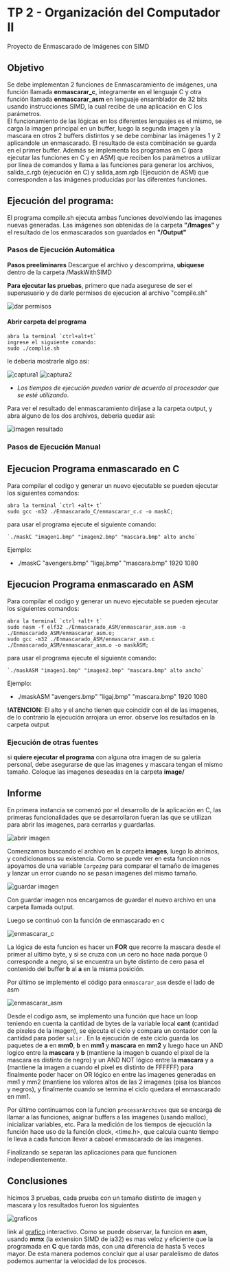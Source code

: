 # TP 2 - Organización del Computador II
Proyecto de Enmascarado de Imágenes con SIMD

## Objetivo

Se debe implementan 2 funciones de Enmascaramiento de imágenes, una función llamada **enmascarar_c**, integramente en el lenguaje C y otra función llamada **enmascarar_asm** en lenguaje ensamblador de 32 bits usando instrucciones SIMD, la cual recibe de una aplicación en C los parámetros.  
El funcionamiento de las lógicas en los diferentes lenguajes es el mismo, se carga la imagen principal en un buffer, luego la segunda imagen y la mascara en otros 2 buffers distintos y se debe combinar las imágenes 1 y 2 aplicandole un enmascarado. El resultado de esta combinación se guarda en el primer buffer. 
Además se implementa los programas en C (para ejecutar las funciones en C y en ASM) que reciben los parámetros a utilizar por línea de comandos y llama a las funciones para generar los archivos, salida_c.rgb (ejecución en C) y salida_asm.rgb (Ejecución de ASM) que corresponden a las imágenes producidas por las diferentes funciones.


## Ejecución del programa:
El programa compile.sh ejecuta ambas funciones devolviendo las imagenes nuevas generadas. Las imágenes son obtenidas de la carpeta **"/Images"** y el resultado de los enmascarados son guardados en **"/Output"**

### Pasos de Ejecución Automática
**Pasos preeliminares** Descargue el archivo y descomprima, **ubiquese** dentro de la carpeta /MaskWithSIMD

**Para ejecutar las pruebas**, primero que nada asegurese de ser el superusuario y de darle permisos de ejecucion al archivo "compile.sh"

![dar permisos](https://scontent.faep8-2.fna.fbcdn.net/v/t1.6435-9/251777435_10217838325744013_8475622212545039199_n.jpg?_nc_cat=104&_nc_rgb565=1&ccb=1-5&_nc_sid=730e14&_nc_ohc=0I9dwCwBOIEAX8HhBzF&_nc_ht=scontent.faep8-2.fna&oh=fd71b2b7a4f9e95656096f749ec22d62&oe=61A42D65)

#### Abrir carpeta del programa
```
abra la terminal `ctrl+alt+t`
ingrese el siguiente comando:
sudo ./complie.sh
```
le deberia mostrarle algo asi:

![captura1](https://user-images.githubusercontent.com/9463666/139738998-722b277c-e505-4a44-9e50-52cec8e5bfca.png)
![captura2](https://user-images.githubusercontent.com/9463666/139739096-d1c13a9c-d4e9-420c-bd92-7f27546a708e.png)

* *Los tiempos de ejecución pueden variar de acuerdo al procesador que se esté utilizando*.

Para ver el resultado del enmascaramiento dirijase a la carpeta output, y abra alguno de los dos archivos, deberia quedar asi:

![imagen resultado](https://scontent.faep8-1.fna.fbcdn.net/v/t1.6435-9/247078269_10217838348424580_2651080192619419760_n.jpg?_nc_cat=111&_nc_rgb565=1&ccb=1-5&_nc_sid=730e14&_nc_ohc=S_utowiqlx0AX_RltPG&_nc_ht=scontent.faep8-1.fna&oh=39119f4a895f72bf052da71e72236aae&oe=61A72261)

### Pasos de Ejecución Manual

## Ejecucion Programa enmascarado en C

Para compilar el codigo y generar un nuevo ejecutable se pueden ejecutar los siguientes comandos:

```
abra la terminal `ctrl +alt+ t`  
sudo gcc -m32 ./Enmascarado_C/enmascarar_c.c -o maskC;
```

para usar el programa ejecute el siguiente comando:
```
`./maskC "imagen1.bmp" "imagen2.bmp" "mascara.bmp" alto ancho`
```
Ejemplo:

*  ./maskC "avengers.bmp" "ligaj.bmp" "mascara.bmp" 1920 1080

## Ejecucion Programa enmascarado en ASM

Para compilar el codigo y generar un nuevo ejecutable se pueden ejecutar los siguientes comandos:

```
abra la terminal `ctrl +alt+ t`  
sudo nasm -f elf32 ./Enmascarado_ASM/enmascarar_asm.asm -o ./Enmascarado_ASM/enmascarar_asm.o;
sudo gcc -m32 ./Enmascarado_ASM/enmascarar_asm.c ./Enmascarado_ASM/enmascarar_asm.o -o maskASM;
```

para usar el programa ejecute el siguiente comando:
```
`./maskASM "imagen1.bmp" "imagen2.bmp" "mascara.bmp" alto ancho`
```
Ejemplo:

*  ./maskASM "avengers.bmp" "ligaj.bmp" "mascara.bmp" 1920 1080

**!ATENCION:** El alto y el ancho tienen que coincidir con el de las imagenes, de lo contrario la ejecución arrojara un error.
observe los resultados en la carpeta output

### Ejecución de otras fuentes

si **quiere ejecutar el programa** con alguna otra imagen de su galeria personal, debe asegurarse de que las imagenes y mascara tengan el mismo tamaño. Coloque las imagenes deseadas en la carpeta **image/**

## Informe
En primera instancia se comenzó por el desarrollo de la aplicación en C, las primeras funcionalidades que se desarrollaron fueran las que se utilizan para abrir las imagenes, para cerrarlas y guardarlas.

![abrir imagen](https://scontent.faep8-2.fna.fbcdn.net/v/t1.6435-9/251482470_10217838023016445_1032772892767641671_n.jpg?_nc_cat=102&_nc_rgb565=1&ccb=1-5&_nc_sid=730e14&_nc_ohc=22D1ZSXBUiYAX8vLBPB&_nc_ht=scontent.faep8-2.fna&oh=5ad428089217c07c13195a8577e7403c&oe=61A6AAC9)

Comenzamos buscando el archivo en la carpeta **images**, luego lo abrimos, y condicionamos su existencia.
Como se puede ver en esta funcion nos apoyamos de una variable *`largoimg`* para comparar el tamaño de imagenes y lanzar un error cuando no se pasan imagenes del mismo tamaño.

![guardar imagen](https://scontent.faep8-2.fna.fbcdn.net/v/t1.6435-9/251047134_10217838047257051_3998477145262876613_n.jpg?_nc_cat=107&_nc_rgb565=1&ccb=1-5&_nc_sid=730e14&_nc_ohc=ZjbQ0nH1EmsAX-o_c_-&_nc_ht=scontent.faep8-2.fna&oh=7efddaf438a7339b5a06c5b49dc5674e&oe=61A4DE9D)

Con guardar imagen nos encargamos de guardar el nuevo archivo en una carpeta llamada output.

Luego se continuó con la función de enmascarado en c  

![enmascarar_c](https://scontent.faep8-2.fna.fbcdn.net/v/t1.6435-9/247155695_10217838058897342_902104059066661664_n.jpg?_nc_cat=107&_nc_rgb565=1&ccb=1-5&_nc_sid=730e14&_nc_ohc=Iz4pWcySgEUAX-0x6Nn&_nc_ht=scontent.faep8-2.fna&oh=3af29eed86b5534f027961faf418630f&oe=61A69E5F)  

La lógica de esta funcion es hacer un **FOR** que recorre la mascara desde el primer al ultimo byte, y si se cruza con un cero no hace nada porque 0 corresponde a negro, si se encuentra un byte distinto de cero pasa el contenido del buffer **b** al **a** en la misma posición. <asumimos que la mascara solo contiene colores blancos y negros> 

Por último se implemento el código para `enmascarar_asm` desde el lado de asm
  
  ![enmascarar_asm](https://scontent.faep8-1.fna.fbcdn.net/v/t1.6435-9/251604756_10217838105578509_2386260856377204698_n.jpg?_nc_cat=110&_nc_rgb565=1&ccb=1-5&_nc_sid=730e14&_nc_ohc=ZsHyy9A07CgAX8qVBSg&_nc_ht=scontent.faep8-1.fna&oh=44a70b05c97487334c40f5f69a2fb474&oe=61A4D7B2 
  )  
  
Desde el codigo asm, se implemento una función que hace un loop teniendo en cuenta la cantidad de bytes de la variable local **cant** (cantidad de pixeles de la imagen), se ejecuta el ciclo y compara un contador con la cantidad para poder `salir` . En la ejecución de este ciclo guarda los paquetes de **a** en **mm0**, **b** en **mm1** y **mascara** en **mm2** y luego hace un AND logico entre la **mascara** y **b** (mantiene la imagen b cuando el pixel de la mascara es distinto de negro) y un AND NOT lógico entre la **mascara** y a (mantiene la imagen a cuando el pixel es distinto de FFFFFF) para finalmente poder hacer on OR lógico en entre las imagenes generadas en mm1 y mm2 (mantiene los valores altos de las 2 imagenes (pisa los blancos y negros), y finalmente cuando se termina el ciclo quedara el enmascarado en mm1.
 
Por último continuamos con la funcion `procesarArchivos` que se encarga de llamar a las funciones, asignar buffers a las imagenes (usando malloc), inicializar variables, etc. Para la medición de los tiempos de ejecución la función hace uso de la función clock, <time.h>, que calcula cuanto tiempo le lleva a cada funcion llevar a caboel enmascarado de las imagenes.
  
Finalizando se separan las aplicaciones para que funcionen independientemente.

## Conclusiones
hicimos 3 pruebas, cada prueba con un tamaño distinto de imagen y mascara y los resultados fueron los siguientes
  
 ![graficos](https://scontent.faep8-1.fna.fbcdn.net/v/t1.6435-9/251873397_10217838780315377_4266679851793519300_n.jpg?_nc_cat=105&_nc_rgb565=1&ccb=1-5&_nc_sid=730e14&_nc_ohc=naF06mLAOxYAX8MybQ6&tn=HE71w9qu0gGBze0U&_nc_ht=scontent.faep8-1.fna&oh=17eb5c5fe9cc0953b027ad13b7d79014&oe=61A41432)
 
  link al [grafico](https://docs.google.com/spreadsheets/d/e/2PACX-1vSaXXvnTpx8s7szfz8n3vajmtvT0GrOuswb9Y2VAvWH2cvRYvbclIyvVLLaB8zYjrkwZpgrWsa3VGZt/pubchart?oid=1087145314&format=interactive) interactivo.
 Como se puede observar, la funcion en **asm**, usando **mmx** (la extension SIMD de ia32) es mas veloz y eficiente que la programada en **C** que tarda más, con una diferencia de hasta 5 veces mayor. De esta manera podemos concluir que al usar paralelismo de datos podemos aumentar la velocidad de los procesos.
